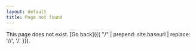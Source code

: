 ```yaml
---
layout: default
title: Page not found
---
```


This page does not exist. [Go back]({{ "/" | prepend: site.baseurl | replace: '//', '/' }}).